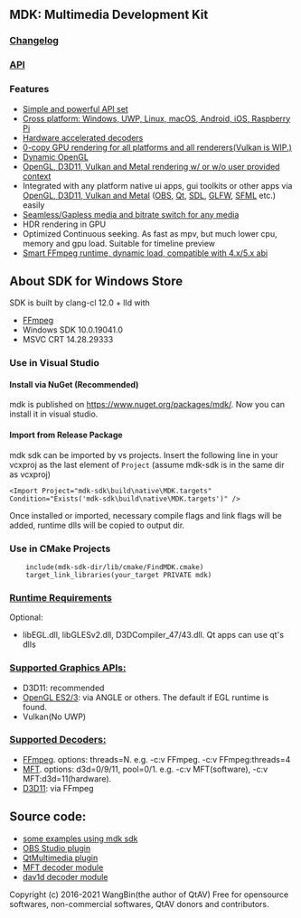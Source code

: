 ## MDK: Multimedia Development Kit
### [Changelog](https://github.com/wang-bin/mdk-sdk/blob/master/Changelog.md)
### [API](https://github.com/wang-bin/mdk-sdk/wiki/Player-APIs)

### Features
- [Simple and powerful API set](https://github.com/wang-bin/mdk-sdk/wiki/Player-APIs)
- [Cross platform: Windows, UWP, Linux, macOS, Android, iOS, Raspberry Pi](https://github.com/wang-bin/mdk-sdk/wiki/System-Requirements)
- [Hardware accelerated decoders](https://github.com/wang-bin/mdk-sdk/wiki/Decoders)
- [0-copy GPU rendering for all platforms and all renderers(Vulkan is WIP.)](https://github.com/wang-bin/mdk-sdk/wiki/Zero-Copy-Renderer)
- [Dynamic OpenGL](https://github.com/wang-bin/mdk-sdk/wiki/OpenGL-Support-Matrix)
- [OpenGL, D3D11, Vulkan and Metal rendering w/ or w/o user provided context](https://github.com/wang-bin/mdk-sdk/wiki/Render-API)
- Integrated with any platform native ui apps, gui toolkits or other apps via [OpenGL, D3D11, Vulkan and Metal](https://github.com/wang-bin/mdk-sdk/wiki/Render-API) ([OBS](https://github.com/wang-bin/obs-mdk), [Qt](https://github.com/wang-bin/mdk-examples/tree/master/Qt), [SDL](https://github.com/wang-bin/mdk-examples/tree/master/SDL), [GLFW](https://github.com/wang-bin/mdk-examples/tree/master/GLFW), [SFML](https://github.com/wang-bin/mdk-examples/tree/master/SFML) etc.) easily
- [Seamless/Gapless media and bitrate switch for any media](https://github.com/wang-bin/mdk-sdk/wiki/Player-APIs)
- HDR rendering in GPU
- Optimized Continuous seeking. As fast as mpv, but much lower cpu, memory and gpu load. Suitable for timeline preview
- [Smart FFmpeg runtime, dynamic load, compatible with 4.x/5.x abi](https://github.com/wang-bin/mdk-sdk/wiki/FFmpeg-Runtime)


## About SDK for Windows Store
SDK is built by clang-cl 12.0 + lld with
- [FFmpeg](https://sourceforge.net/projects/avbuild/files/windows-store/ffmpeg-master-windows-store-clang-static-lite.tar.xz/download)
- Windows SDK 10.0.19041.0
- MSVC CRT 14.28.29333

### Use in Visual Studio
#### Install via NuGet (Recommended)
mdk is published on https://www.nuget.org/packages/mdk/. Now you can install it in visual studio.

#### Import from Release Package
mdk sdk can be imported by vs projects. Insert the following line in your vcxproj as the last element of `Project` (assume mdk-sdk is in the same dir as vcxproj)

    <Import Project="mdk-sdk\build\native\MDK.targets" Condition="Exists('mdk-sdk\build\native\MDK.targets')" />


Once installed or imported, necessary compile flags and link flags will be added, runtime dlls will be copied to output dir.

### Use in CMake Projects
```
	include(mdk-sdk-dir/lib/cmake/FindMDK.cmake)
	target_link_libraries(your_target PRIVATE mdk)
```


### [Runtime Requirements](https://github.com/wang-bin/mdk-sdk/wiki/System-Requirements#uwp)
Optional:
- libEGL.dll, libGLESv2.dll, D3DCompiler_47/43.dll. Qt apps can use qt's dlls

### [Supported Graphics APIs:](https://github.com/wang-bin/mdk-sdk/wiki/Render-API)
- D3D11: recommended
- [OpenGL ES2/3](https://github.com/wang-bin/mdk-sdk/wiki/OpenGL-Support-Matrix): via ANGLE or others. The default if EGL runtime is found.
- Vulkan(No UWP)

### [Supported Decoders:](https://github.com/wang-bin/mdk-sdk/wiki/Decoders)
- [FFmpeg](https://github.com/wang-bin/mdk-sdk/wiki/Decoders#ffmpeg). options: threads=N. e.g. -c:v FFmpeg. -c:v FFmpeg:threads=4
- [MFT](https://github.com/wang-bin/mdk-sdk/wiki/Decoders#mft). options: d3d=0/9/11, pool=0/1. e.g. -c:v MFT(software), -c:v MFT:d3d=11(hardware).
- [D3D11](https://github.com/wang-bin/mdk-sdk/wiki/Decoders#d3d11): via FFmpeg

## Source code:
- [some examples using mdk sdk](https://github.com/wang-bin/mdk-examples)
- [OBS Studio plugin](https://github.com/wang-bin/obs-mdk)
- [QtMultimedia plugin](https://github.com/wang-bin/qtmultimedia-plugins-mdk)
- [MFT decoder module](https://github.com/wang-bin/mdk-mft)
- [dav1d decoder module](https://github.com/wang-bin/mdk-dav1d)

Copyright (c) 2016-2021 WangBin(the author of QtAV) <wbsecg1 at gmail.com>
Free for opensource softwares, non-commercial softwares, QtAV donors and contributors.